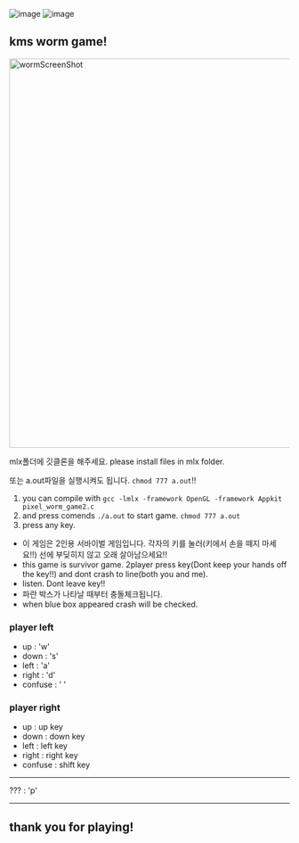 ![image](https://user-images.githubusercontent.com/74590585/116998300-f370ac00-ad18-11eb-94a2-1e299980ed09.png) 
![image](https://user-images.githubusercontent.com/74590585/116998440-2dda4900-ad19-11eb-924d-59d04f2b00f3.png)
## **kms worm game!**
<img width="698" alt="wormScreenShot" src="https://user-images.githubusercontent.com/74590585/232218070-4db6312e-a630-4aa8-a9e5-6bb265de7ac4.png">

mlx폴더에 깃클론을 해주세요.
please install files in mlx folder.

 또는 a.out파일을 실행시켜도 됩니다. `chmod 777 a.out`!!

1. you can compile with `gcc -lmlx -framework OpenGL -framework Appkit pixel_worm_game2.c`
2. and press comends `./a.out` to start game. `chmod 777 a.out`
3. press any key.

- 이 게임은 2인용 서바이벌 게임입니다. 각자의 키를 눌러(키에서 손을 떼지 마세요!!) 선에 부딪히지 않고 오래 살아남으세요!!
- this game is survivor game. 2player press key(Dont keep your hands off the key!!) and dont crash to line(both you and me).
- listen. Dont leave key!!
- 파란 박스가 나타날 때부터 충돌체크됩니다.
- when blue box appeared crash will be checked. 

### player left
- up : 'w'
- down : 's'
- left : 'a'
- right : 'd'
- confuse : ' '

### player right
- up : up key
- down : down key
- left : left key
- right : right key
- confuse : shift key

___

??? : 'p'

___

## thank you for playing!
